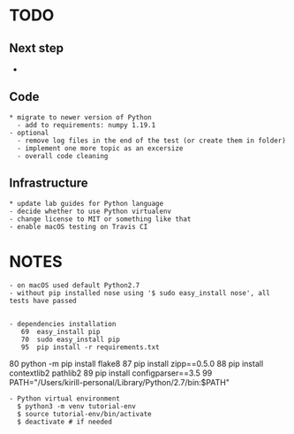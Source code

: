 # TODO

## Next step
  -


## Code

    * migrate to newer version of Python
      - add to requirements: numpy 1.19.1
    - optional
      - remove log files in the end of the test (or create them in folder)
      - implement one more topic as an excersize
      - overall code cleaning

## Infrastructure

    * update lab guides for Python language
    - decide whether to use Python virtualenv
    - change license to MIT or something like that
    - enable macOS testing on Travis CI

# NOTES

    - on macOS used default Python2.7
    - without pip installed nose using '$ sudo easy_install nose', all tests have passed


    - dependencies installation
       69  easy_install pip
       70  sudo easy_install pip
       95  pip install -r requirements.txt

   80  python -m pip install flake8
   87  pip install zipp==0.5.0
   88  pip install contextlib2 pathlib2
   89  pip install configparser==3.5
   99  PATH="/Users/kirill-personal/Library/Python/2.7/bin:$PATH"

    - Python virtual environment
      $ python3 -m venv tutorial-env
      $ source tutorial-env/bin/activate
      $ deactivate # if needed
